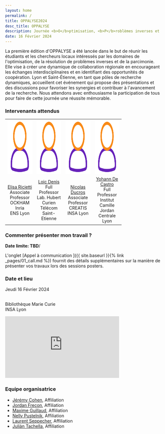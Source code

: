 ```yaml
---
layout: home
permalink: /
title: OPPALYSE2024
desc_title: OPPALYSE
description: Journée <b>O</b>ptimisation, <b>P</b>roblèmes inverses et <b>Pa</b>rcimonie <b>Ly</b>on <b>S</b>aint-<b>E</b>tienne
date: 16 Février 2024
---
```



La première édition d'OPPALYSE a été lancée dans le but de réunir les étudiants et les chercheurs locaux intéressés par les domaines de l'optimisation, de la résolution de problèmes inverses et de la parcimonie. Elle vise à créer une dynamique de collaboration régionale en encourageant les échanges interdisciplinaires et en identifiant des opportunités de coopération. Lyon et Saint-Étienne, en tant que pôles de recherche dynamiques, accueillent cet événement qui propose des présentations et des discussions pour favoriser les synergies et contribuer à l'avancement de la recherche. Nous attendons avec enthousiasme la participation de tous pour faire de cette journée une réussite mémorable.



### Intervenants attendus

<table style="width:75%">
  <tr>
    <td style="text-align:center"><img src="assets/img/user.png" height="175"></td>
    <td style="text-align:center"><img src="assets/img/user.png" height="175"></td>
    <td style="text-align:center"><img src="assets/img/user.png" height="175"></td>
    <td style="text-align:center"><img src="assets/img/user.png" height="175"></td>
  </tr>
  <tr>
    <td style="text-align:center"><a href="https://perso.ens-lyon.fr/elisa.riccietti/">Elisa Ricietti</a> <br> Associate Professor<br>OCKHAM Inria<br>ENS Lyon</td>
    <td style="text-align:center"><a href="https://perso.univ-st-etienne.fr/deniloic/">Loic Denis</a> <br>Full Professor<br>Lab. Hubert Curien<br>Télécom Saint-Etienne</td>
    <td style="text-align:center"><a href="https://www.creatis.insa-lyon.fr/~ducros/WebPage/index.html">Nicolas Ducros</a> <br> Associate Professor<br>CREATIS<br>INSA Lyon</td>
    <td style="text-align:center"><a href="https://ydecastro.github.io/">Yohann De Castro</a> <br>Full Professor<br>Institut Camille Jordan<br>Centrale Lyon</td>
  </tr>
</table>


### Commenter présenter mon travail ?

**Date limite: TBD**/

L'onglet [Appel à communication ]({{ site.baseurl }}{% link _pages/01_call.md %}) fournit des détails supplémentaires sur la manière de présenter vos travaux lors des sessions posters.


### Date et lieu

<div class="one-third" style="magin-top:5%">

Jeudi 16 Février 2024<br><br>

Bibliothèque Marie Curie<br>INSA Lyon
</div><div class="two-third">
<div class="google-map">
<iframe src="https://www.google.com/maps/embed?pb=!1m18!1m12!1m3!1d2782.441153170931!2d4.8738300762914095!3d45.78238897108092!2m3!1f0!2f0!3f0!3m2!1i1024!2i768!4f13.1!3m3!1m2!1s0x47f4c01fc39536dd%3A0x8d2619eada764a4d!2sBiblioth%C3%A8que%20Marie%20Curie%20de%20l&#39;INSA%20Lyon!5e0!3m2!1sfr!2sfr!4v1697699834064!5m2!1sfr!2sfr" width="370" height="200" frameborder="0" style="border:0;" allowfullscreen="" aria-hidden="false" tabindex="0"></iframe>
</div>
</div>




<h3>Equipe organisatrice</h3>

<ul>
  <li><a href="#">Jérémy Cohen</a>, Affiliation</li>
  <li><a href="#">Jordan Frecon</a>, Affiliation</li>
  <li><a href="#">Maxime Guillaud</a>, Affiliation</li>
  <li><a href="#">Nelly Pustelnik</a>, Affiliation</li>
  <li><a href="#">Laurent Seppecher</a>, Affiliation</li>
  <li><a href="#">Juliàn Tachella</a>, Affiliation</li>
</ul>


